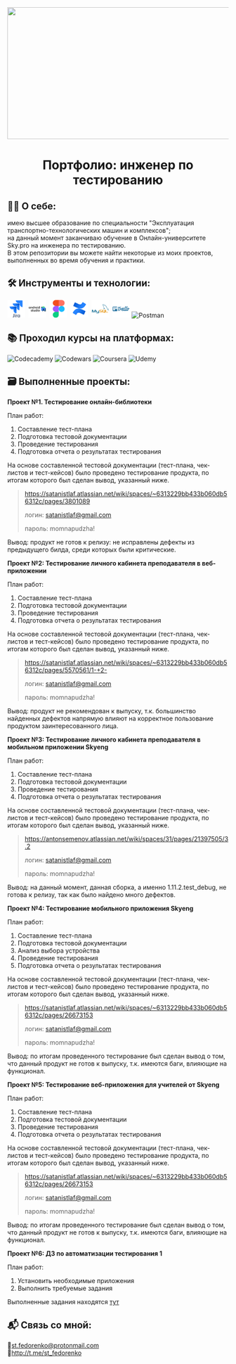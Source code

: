 <div align="center">
<img src="https://media.giphy.com/media/toXKzaJP3WIgM/giphy.gif" width="600" height="300"/>
</div>

<h1 align="center"> Портфолио: инженер по тестированию </h1>

## 👨‍💻 О себе:
имею высшее образование по специальности "Эксплуатация транспортно-технологических машин и комплексов";<br> на данный момент заканчиваю обучение в Онлайн-университете Sky.pro на инженера по тестированию.<br> В этом репозитории вы можете найти некоторые из моих проектов, выполненных во время обучения и практики. 

## :hammer_and_wrench: Инструменты и технологии:

<img src="https://github.com/devicons/devicon/blob/master/icons/jira/jira-original-wordmark.svg" title="jira" alt="jira" width="40" height="40"/>&nbsp;
<img src="https://github.com/devicons/devicon/blob/master/icons/androidstudio/androidstudio-original-wordmark.svg" title="Android Studio" alt="Android Studio" width="40" height="40"/>&nbsp;
<img src="https://github.com/devicons/devicon/blob/master/icons/figma/figma-original.svg" title="jira" alt="jira" width="40" height="40"/>&nbsp;
<img src="https://github.com/devicons/devicon/blob/master/icons/confluence/confluence-original.svg" title="jira" alt="jira" width="40" height="40"/>&nbsp;
<img src="https://github.com/devicons/devicon/blob/master/icons/mysql/mysql-original-wordmark.svg" title="jira" alt="jira" width="40" height="40"/>&nbsp;
<img src="https://github.com/devicons/devicon/blob/master/icons/trello/trello-plain-wordmark.svg" title="jira" alt="jira" width="40" height="40"/>&nbsp;![Postman](https://img.shields.io/badge/Postman-FF6C37?style=style=plastic&logo=postman&logoColor=white) 

## 📚 Проходил курсы на платформах:

![Codecademy](https://img.shields.io/badge/Codecademy-FFF0E5?style=style=plastic&logo=codecademy&logoColor=1F243A) ![Codewars](https://img.shields.io/badge/Codewars-B1361E?style=style=plastic&logo=codewars&logoColor=grey) ![Coursera](https://img.shields.io/badge/Coursera-%230056D2.svg?style=style=plastic&logo=Coursera&logoColor=white) ![Udemy](https://img.shields.io/badge/Udemy-A435F0?style=style=plastic&logo=Udemy&logoColor=white) 

## 🗃️ Выполненные проекты:

**Проект №1. Тестирование онлайн-библиотеки**

План работ:
1. Составление тест-плана
2. Подготовка тестовой документации
3. Проведение тестирования
4. Подготовка отчета о результатах тестирования

На основе составленной тестовой документации (тест-плана, чек-листов и тест-кейсов) было проведено тестирование продукта, по итогам которого был сделан вывод, указанный ниже.

>https://satanistlaf.atlassian.net/wiki/spaces/~6313229bb433b060db56312c/pages/3801089
>
>логин: satanistlaf@gmail.com
>
>пароль: momnapudzha!

Вывод: продукт не готов к релизу: не исправлены дефекты из предыдущего билда, среди которых были критические.

**Проект №2: Тестирование личного кабинета преподавателя в веб-приложении**

План работ:
1. Составление тест-плана
2. Подготовка тестовой документации
3. Проведение тестирования
4. Подготовка отчета о результатах тестирования

На основе составленной тестовой документации (тест-плана, чек-листов и тест-кейсов) было проведено тестирование продукта, по итогам которого был сделан вывод, указанный ниже.

>https://satanistlaf.atlassian.net/wiki/spaces/~6313229bb433b060db56312c/pages/5570561/1-+2-
>
>логин: satanistlaf@gmail.com
>
>пароль: momnapudzha!

Вывод:  продукт не рекомендован к выпуску, т.к. большинство найденных дефектов напрямую влияют на корректное пользование продуктом заинтересованного лица.

**Проект №3: Тестирование личного кабинета преподавателя в мобильном приложении Skyeng**

План работ:
1. Составление тест-плана
2. Подготовка тестовой документации
3. Проведение тестирования
4. Подготовка отчета о результатах тестирования

На основе составленной тестовой документации (тест-плана, чек-листов и тест-кейсов) было проведено тестирование продукта, по итогам которого был сделан вывод, указанный ниже.

>https://antonsemenov.atlassian.net/wiki/spaces/31/pages/21397505/3.2
>
>логин: satanistlaf@gmail.com
>
>пароль: momnapudzha!

Вывод: на данный момент, данная сборка, а именно 1.11.2.test_debug, не готова к релизу, так как было найдено много дефектов. 

**Проект №4: Тестирование мобильного приложения Skyeng**

План работ:
1. Составление тест-плана
2. Подготовка тестовой документации
3. Анализ выбора устройства
4. Проведение тестирования
5. Подготовка отчета о результатах тестирования

На основе составленной тестовой документации (тест-плана, чек-листов и тест-кейсов) было проведено тестирование продукта, по итогам которого был сделан вывод, указанный ниже.

>https://satanistlaf.atlassian.net/wiki/spaces/~6313229bb433b060db56312c/pages/26673153
>
>логин: satanistlaf@gmail.com
>
>пароль: momnapudzha!

Вывод: по итогам проведенного тестирование был сделан вывод о том, что данный продукт не готов к выпуску, т.к. имеются баги, влияющие на функционал.

**Проект №5: Тестирование веб-приложения для учителей от Skyeng**

План работ:
1. Составление тест-плана
2. Подготовка тестовой документации
3. Проведение тестирования
4. Подготовка отчета о результатах тестирования

На основе составленной тестовой документации (тест-плана, чек-листов и тест-кейсов) было проведено тестирование продукта, по итогам которого был сделан вывод, указанный ниже.

>https://satanistlaf.atlassian.net/wiki/spaces/~6313229bb433b060db56312c/pages/26673153
>
>логин: satanistlaf@gmail.com
>
>пароль: momnapudzha!

Вывод: по итогам проведенного тестирование был сделан вывод о том, что данный продукт не готов к выпуску, т.к. имеются баги, влияющие на функционал.

**Проект №6: ДЗ по автоматизации тестирования 1**

План работ:
1. Установить необходимые приложения
2. Выполнить требуемые задания

Выполненные задания находятся [тут](https://github.com/st-fedorenko/Portfolio/tree/main/AQA)

## 📬 Связь со мной:

📝st.fedorenko@protonmail.com<br> 
📝http://t.me/st_fedorenko
